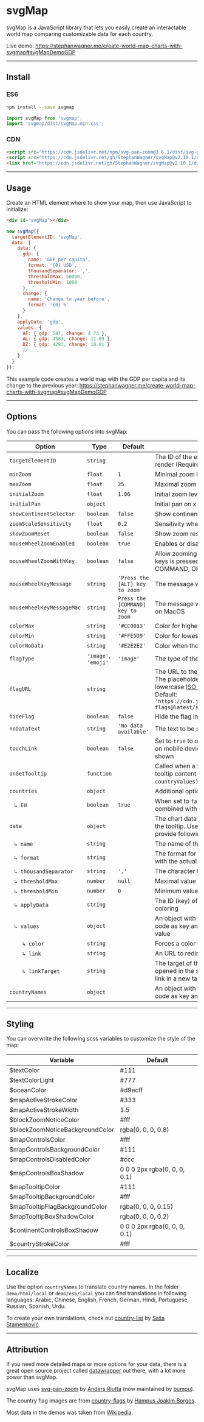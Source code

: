 # svgMap

svgMap is a JavaScript library that lets you easily create an interactable world map comparing customizable data for each country.

Live demo: https://stephanwagner.me/create-world-map-charts-with-svgmap#svgMapDemoGDP

---

## Install

### ES6

```bash
npm install --save svgmap
```

```javascript
import svgMap from 'svgmap';
import 'svgmap/dist/svgMap.min.css';
```

### CDN

```html
<script src="https://cdn.jsdelivr.net/npm/svg-pan-zoom@3.6.1/dist/svg-pan-zoom.min.js"></script>
<script src="https://cdn.jsdelivr.net/gh/StephanWagner/svgMap@v2.10.1/dist/svgMap.min.js"></script>
<link href="https://cdn.jsdelivr.net/gh/StephanWagner/svgMap@v2.10.1/dist/svgMap.min.css" rel="stylesheet">
```

---

## Usage

Create an HTML element where to show your map, then use JavaScript to initialize:

```html
<div id="svgMap"></div>
```

```javascript
new svgMap({
  targetElementID: 'svgMap',
  data: {
    data: {
      gdp: {
        name: 'GDP per capita',
        format: '{0} USD',
        thousandSeparator: ',',
        thresholdMax: 50000,
        thresholdMin: 1000
      },
      change: {
        name: 'Change to year before',
        format: '{0} %'
      }
    },
    applyData: 'gdp',
    values: {
      AF: { gdp: 587, change: 4.73 },
      AL: { gdp: 4583, change: 11.09 },
      DZ: { gdp: 4293, change: 10.01 }
      // ...
    }
  }
});
```

This example code creates a world map with the GDP per capita and its change to the previous year:
https://stephanwagner.me/create-world-map-charts-with-svgmap#svgMapDemoGDP

---

## Options

You can pass the following options into svgMap:

| Option                                                         | Type                 | Default                           |                                                                                                                                                                                                                                                                                          |
|----------------------------------------------------------------|----------------------|-----------------------------------|------------------------------------------------------------------------------------------------------------------------------------------------------------------------------------------------------------------------------------------------------------------------------------------|
| `targetElementID`                                              | `string`             |                                   | The ID of the element where the world map will render (Required)                                                                                                                                                                                                                         |
| `minZoom`                                                      | `float`              | `1`                               | Minimal zoom level                                                                                                                                                                                                                                                                       |
| `maxZoom`                                                      | `float`              | `25`                              | Maximal zoom level                                                                                                                                                                                                                                                                       |
| `initialZoom`                                                  | `float`              | `1.06`                            | Initial zoom level                                                                                                                                                                                                                                                                       |
| `initialPan`                                                   | `object`             |                                   | Initial pan on x and y axis (e.g. `{ x: 30, y: 60 }`)                                                                                                                                                                                                                                    |
| `showContinentSelector`                                        | `boolean`            | `false`                           | Show continent selector                                                                                                                                                                                                                                                                  |
| `zoomScaleSensitivity`                                         | `float`              | `0.2`                             | Sensitivity when zooming                                                                                                                                                                                                                                                                 |
| `showZoomReset`                                                | `boolean`            | `false`                           | Show zoom reset button                                                                                                                                                                                                                                                                   |
| `mouseWheelZoomEnabled`                                        | `boolean`            | `true`                            | Enables or disables zooming with the scroll wheel                                                                                                                                                                                                                                        |
| `mouseWheelZoomWithKey`                                        | `boolean`            | `false`                           | Allow zooming only when one of the following keys is pressed: SHIFT, CONTROL, ALT, COMMAND, OPTION                                                                                                                                                                                       |
| `mouseWheelKeyMessage`                                         | `string`             | `'Press the [ALT] key to zoom'`   | The message when trying to scroll without a key                                                                                                                                                                                                                                          |
| `mouseWheelKeyMessageMac`                                      | `string `            | `Press the [COMMAND] key to zoom` | The message when trying to scroll without a key on MacOS                                                                                                                                                                                                                                 |
| `colorMax`                                                     | `string`             | `'#CC0033'`                       | Color for highest value                                                                                                                                                                                                                                                                  |
| `colorMin`                                                     | `string`             | `'#FFE5D9'`                       | Color for lowest value                                                                                                                                                                                                                                                                   |
| `colorNoData`                                                  | `string`             | `'#E2E2E2'`                       | Color when there is no data                                                                                                                                                                                                                                                              |
| `flagType`                                                     | `'image'`, `'emoji'` | `'image'`                         | The type of the flag in the tooltip                                                                                                                                                                                                                                                      |
| `flagURL`                                                      | `string`             |                                   | The URL to the flags when using flag type `'image'`. The placeholder `{0}` will get replaced with the lowercase [ISO 3166-1 alpha-2](https://en.wikipedia.org/wiki/ISO_3166-1_alpha-2) country code. Default: `'https://cdn.jsdelivr.net/gh/hjnilsson/country-flags@latest/svg/{0}.svg'` |
| `hideFlag`                                                     | `boolean`            | `false`                           | Hide the flag in tooltips                                                                                                                                                                                                                                                                |
| `noDataText`                                                   | `string`             | `'No data available'`             | The text to be shown when no data is present                                                                                                                                                                                                                                             |
| `touchLink`                                                    | `boolean`            | `false`                           | Set to `true` to open the link (see `data.values.link`) on mobile devices, by default the tooltip will be shown                                                                                                                                                                          |
| `onGetTooltip`                                                 | `function`           |                                   | Called when a tooltip is created to custimize the tooltip content (`function (tooltipDiv, countryID, countryValues) { return 'Custom HTML'; }`)                                                                                                                                          |
| `countries`                                                    | `object`             |                                   | Additional options specific to countries:                                                                                                                                                                                                                                                |
| &nbsp;&nbsp;&nbsp;`↳ EH`                                       | `boolean`            | `true`                            | When set to `false`, Western Sahara (EH) will be combined with Morocco (MA)                                                                                                                                                                                                              |
| `data`                                                         | `object`             |                                   | The chart data to use for coloring and to show in the tooltip. Use a unique data-id as key and provide following options as value:                                                                                                                                                       |
| &nbsp;&nbsp;&nbsp;`↳ name`                                     | `string`             |                                   | The name of the data, it will be shown in the tooltip                                                                                                                                                                                                                                    |
| &nbsp;&nbsp;&nbsp;`↳ format`                                   | `string`             |                                   | The format for the data value, `{0}` will be replaced with the actual value                                                                                                                                                                                                              |
| &nbsp;&nbsp;&nbsp;`↳ thousandSeparator`                        | `string`             | `','`                             | The character to use as thousand separator                                                                                                                                                                                                                                               |
| &nbsp;&nbsp;&nbsp;`↳ thresholdMax`                             | `number`             | `null`                            | Maximal value to use for coloring calculations                                                                                                                                                                                                                                           |
| &nbsp;&nbsp;&nbsp;`↳ thresholdMin`                             | `number`             | `0`                               | Minimum value to use for coloring calculations                                                                                                                                                                                                                                           |
| &nbsp;&nbsp;&nbsp;`↳ applyData`                                | `string`             |                                   | The ID (key) of the data that will be used for coloring                                                                                                                                                                                                                                  |
| &nbsp;&nbsp;&nbsp;`↳ values`                                   | `object`             |                                   | An object with the [ISO 3166-1 alpha-2](https://en.wikipedia.org/wiki/ISO_3166-1_alpha-2) country code as key and the chart data for each country as value                                                                                                                               |
| &nbsp;&nbsp;&nbsp;&nbsp;&nbsp;&nbsp;&nbsp;&nbsp;`↳ color`      | `string`             |                                   | Forces a color for this country                                                                                                                                                                                                                                                          |
| &nbsp;&nbsp;&nbsp;&nbsp;&nbsp;&nbsp;&nbsp;&nbsp;`↳ link`       | `string`             |                                   | An URL to redirect to when clicking the country                                                                                                                                                                                                                                          |
| &nbsp;&nbsp;&nbsp;&nbsp;&nbsp;&nbsp;&nbsp;&nbsp;`↳ linkTarget` | `string`             |                                   | The target of the link. By default the link will be opened in the same tab. Use `'_blank'` to open the link in a new tab                                                                                                                                                                 |
| `countryNames`                                                 | `object`             |                                   | An object with the [ISO 3166-1 alpha-2](https://en.wikipedia.org/wiki/ISO_3166-1_alpha-2) country code as key and the country name as value                                                                                                                                              |
---

## Styling
You can overwrite the following scss variables to customize the style of the map:

| Variable                        | Default                      |
|---------------------------------|------------------------------|
| $textColor                      | #111                         |
| $textColorLight                 | #777                         |
| $oceanColor                     | #d9ecff                      |
| $mapActiveStrokeColor           | #333                         |
| $mapActiveStrokeWidth           | 1.5                          |
| $blockZoomNoticeColor           | #fff                         |
| $blockZoomNoticeBackgroundColor | rgba(0, 0, 0, 0.8)           |
| $mapControlsColor               | #fff                         |
| $mapControlsBackgroundColor     | #111                         |
| $mapControlsDisabledColor       | #ccc                         |
| $mapControlsBoxShadow           | 0 0 0 2px rgba(0, 0, 0, 0.1) |
| $mapTooltipColor                | #111                         |
| $mapTooltipBackgroundColor      | #fff                         |
| $mapTooltipFlagBackgroundColor  | rgba(0, 0, 0, 0.15)          |
| $mapTooltipBoxShadowColor       | rgba(0, 0, 0, 0.2)           |
| $continentControlsBoxShadow     | 0 0 0 2px rgba(0, 0, 0, 0.1) |
| $countryStrokeColor             | #fff                         |
---

## Localize

Use the option `countryNames` to translate country names. In the folder `demo/html/local` or `demo/es6/local` you can find translations in following languages: Arabic, Chinese, English, French, German, Hindi, Portuguese, Russian, Spanish, Urdu.

To create your own translations, check out [country-list](https://github.com/umpirsky/country-list) by [Saša Stamenković](https://github.com/umpirsky).

---

## Attribution

If you need more detailed maps or more options for your data, there is a great open source project called [datawrapper](https://github.com/datawrapper/datawrapper) out there, with a lot more power than svgMap.

svgMap uses [svg-pan-zoom](https://github.com/bumbu/svg-pan-zoom) by [Anders Riutta](https://github.com/ariutta) (now maintained by [bumpu](https://github.com/bumpu)).

The country flag images are from [country-flags](https://github.com/hampusborgos/country-flags) by [Hampus Joakim Borgos](https://github.com/hampusborgos).

Most data in the demos was taken from [Wikipedia](https://www.wikipedia.org).

